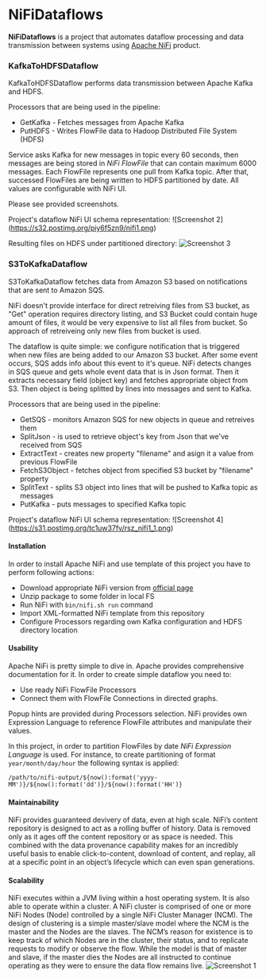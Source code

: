 # NiFiDataflows
**NiFiDataflows** is a project that automates dataflow processing and data transmission between systems using [Apache NiFi](https://nifi.apache.org/) product.

### KafkaToHDFSDataflow
KafkaToHDFSDataflow performs data transmission between Apache Kafka and HDFS.

Processors that are being used in the pipeline:
- GetKafka - Fetches messages from Apache Kafka
- PutHDFS - Writes FlowFile data to Hadoop Distributed File System (HDFS)

Service asks Kafka for new messages in topic every 60 seconds, then messages are being stored in *NiFi FlowFile* that can contain maximum 6000 messages. Each FlowFile represents one pull from Kafka topic. After that, successed FlowFiles are being written to HDFS partitioned by date. All values are configurable with NiFi UI.

Please see provided screenshots.

Project's dataflow NiFi UI schema representation:
![Screenshot 2] (https://s32.postimg.org/piy6f5zn9/nifi1.png)

Resulting files on HDFS under partitioned directory:
![Screenshot 3](https://s32.postimg.org/kxpjacb05/nifi2.png)

### S3ToKafkaDataflow
S3ToKafkaDataflow fetches data from Amazon S3 based on notifications that are sent to Amazon SQS.

NiFi doesn't provide interface for direct retreiving files from S3 bucket, as "Get" operation requires directory listing, and S3 Bucket could contain huge amount of files, it would be very expensive to list all files from bucket. So approach of retreiveing only new files from bucket is used.

The dataflow is quite simple: we configure notification that is triggered when new files are being added to our Amazon S3 bucket. After some event occurs, SQS adds info about this event to it's queue. NiFi detects changes in SQS queue and gets whole event data that is in Json format. Then it extracts necessary field (object key) and fetches appropriate object from S3. Then object is being splitted by lines into messages and sent to Kafka.

Processors that are being used in the pipeline:
- GetSQS - monitors Amazon SQS for new objects in queue and retreives them
- SplitJson - is used to retrieve object's key from Json that we've received from SQS
- ExtractText - creates new property "filename" and asign it a value from previous FlowFile
- FetchS3Object - fetches object from specified S3 bucket by "filename" property
- SplitText - splits S3 object into lines that will be pushed to Kafka topic as messages
- PutKafka - puts messages to specified Kafka topic

Project's dataflow NiFi UI schema representation:
![Screenshot 4] (https://s31.postimg.org/tc1uw37fv/rsz_nifi1_1.png)

#### Installation
In order to install Apache NiFi and use template of this project you have to perform following actions:
- Download appropriate NiFi version from [official page](http://nifi.apache.org/download.html) 
- Unzip package to some folder in local FS
- Run NiFi with `bin/nifi.sh run` command
- Import XML-formatted NiFi template from this repository
- Configure Processors regarding own Kafka configuration and HDFS directory location

#### Usability

Apache NiFi is pretty simple to dive in. Apache provides comprehensive documentation for it. 
In order to create simple dataflow you need to:
- Use ready NiFi FlowFile Processors
- Connect them with FlowFile Connections in directed graphs.

Popup hints are provided during Processors selection.
NiFi provides own Expression Language to reference FlowFile attributes and manipulate their values.

In this project, in order to partition FlowFiles by date *NiFi Expression Language* is used.
For instance, to create partitioning of format `year/month/day/hour` the following syntax is applied:

```
/path/to/nifi-output/${now():format('yyyy-MM')}/${now():format('dd')}/${now():format('HH')}
```

#### Maintainability
NiFi provides guaranteed devivery of data, even at high scale. NiFi’s content repository is designed to act as a rolling buffer of history. Data is removed only as it ages off the content repository or as space is needed. This combined with the data provenance capability makes for an incredibly useful basis to enable click-to-content, download of content, and replay, all at a specific point in an object’s lifecycle which can even span generations.


#### Scalability
NiFi executes within a JVM living within a host operating system. It is also able to operate within a cluster.
A NiFi cluster is comprised of one or more NiFi Nodes (Node) controlled by a single NiFi Cluster Manager (NCM). The design of clustering is a simple master/slave model where the NCM is the master and the Nodes are the slaves. The NCM’s reason for existence is to keep track of which Nodes are in the cluster, their status, and to replicate requests to modify or observe the flow. While the model is that of master and slave, if the master dies the Nodes are all instructed to continue operating as they were to ensure the data flow remains live. 
![Screenshot 1](https://s31.postimg.org/5xqm4vs4r/nifi4.png)
